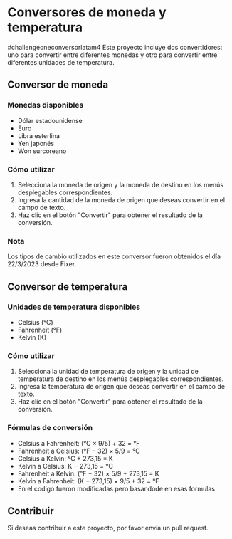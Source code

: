 # Conversores de moneda y temperatura

#challengeoneconversorlatam4
Este proyecto incluye dos convertidores: uno para convertir entre diferentes monedas y otro para convertir entre diferentes unidades de temperatura.

## Conversor de moneda

### Monedas disponibles

- Dólar estadounidense
- Euro
- Libra esterlina
- Yen japonés
- Won surcoreano

### Cómo utilizar

1. Selecciona la moneda de origen y la moneda de destino en los menús desplegables correspondientes.
2. Ingresa la cantidad de la moneda de origen que deseas convertir en el campo de texto.
3. Haz clic en el botón "Convertir" para obtener el resultado de la conversión.

### Nota

Los tipos de cambio utilizados en este conversor fueron obtenidos el día 22/3/2023 desde Fixer.

## Conversor de temperatura

### Unidades de temperatura disponibles

- Celsius (°C)
- Fahrenheit (°F)
- Kelvin (K)

### Cómo utilizar

1. Selecciona la unidad de temperatura de origen y la unidad de temperatura de destino en los menús desplegables correspondientes.
2. Ingresa la temperatura de origen que deseas convertir en el campo de texto.
3. Haz clic en el botón "Convertir" para obtener el resultado de la conversión.

### Fórmulas de conversión

- Celsius a Fahrenheit: (°C × 9/5) + 32 = °F
- Fahrenheit a Celsius: (°F − 32) × 5/9 = °C
- Celsius a Kelvin: °C + 273,15 = K
- Kelvin a Celsius: K − 273,15 = °C
- Fahrenheit a Kelvin: (°F − 32) × 5/9 + 273,15 = K
- Kelvin a Fahrenheit: (K − 273,15) × 9/5 + 32 = °F
- En el codigo fueron modificadas pero basandode en esas formulas

## Contribuir

Si deseas contribuir a este proyecto, por favor envía un pull request.

